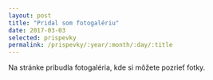 ```yaml
---
layout: post
title: "Pridal som fotogalériu"
date: 2017-03-03
selected: prispevky
permalink: /prispevky/:year/:month/:day/:title
---
```


Na stránke pribudla fotogaléria, kde si môžete pozrieť fotky. 
